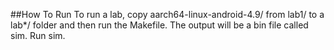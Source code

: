 ##How To Run
To run a lab, copy aarch64-linux-android-4.9/ from lab1/ to a lab*/ folder
and then run the Makefile. The output will be a bin file called sim. Run sim.
